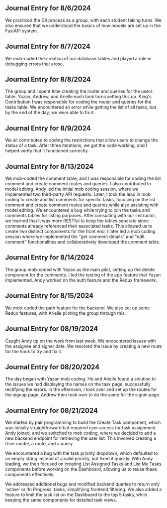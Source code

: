 ## Journal Entry for 8/6/2024
We practiced the Git process as a group, with each student taking turns. We also ensured that we understood the basics of how models are set up in the FastAPI system.

## Journal Entry for 8/7/2024
We mob-coded the creation of our database tables and played a role in debugging errors that arose.

## Journal Entry for 8/8/2024
The group and I spent time creating the router and queries for the users table. Yazan, Andrew, and Arielle each took turns setting this up.
King's Contribution
I was responsible for coding the router and queries for the tasks table. We encountered an error while getting the list of all tasks, but by the end of the day, we were able to fix it.

## Journal Entry for 8/9/2024
We all contributed to coding the restrictions that allow users to change the status of a task. After three iterations, we got the code working, and I helped verify that it functioned correctly.

## Journal Entry for 8/13/2024
We mob-coded the comment table, and I was responsible for coding the list comment and create comment routes and queries. I also contributed to model editing.
Andy led the initial mob coding session, where we implemented two third-party API requests. Later, I took the lead in mob coding to create and list comments for specific tasks, focusing on the list comment and create comment routes and queries while also assisting with model editing.
We encountered a bug while trying to join the tasks and comments tables for listing purposes. After consulting with our instructor, we learned that it was more RESTful to keep the tables separate since comments already referenced their associated tasks. This allowed us to create two distinct components for the front end.
I later led a mob coding session where we implemented the "get comment details" and "edit comment" functionalities and collaboratively developed the comment table.

## Journal Entry for 8/14/2024
The group mob-coded with Yazan as the main pilot, setting up the delete component for the comments.
I led the testing of the app feature that Yazan implemented.
Andy worked on the auth feature and the Redux framework.

## Journal Entry for 8/15/2024
We mob-coded the path feature for the backend. We also set up some Redux features, with Arielle piloting the group through this.

## Journal Entry for 08/19/2024
Caught Andy up on the work from last week.
We encountered issues with the assignee and signer date.
We resolved the issue by creating a new route for the hook to try and fix it.

## Journal Entry for 08/20/2024
The day began with Yazan mob coding. He and Arielle found a solution to the issues we had displaying the names on the task page, successfully rectifying the errors.
In the afternoon, I took over and set up the routes for the signup page.
Andrew then took over to do the same for the signin page.


## Journal Entry for 08/21/2024
We started by pair programming to build the Create Task component, which was initially straightforward but required user access for task assignment. Andy joined, and we switched to mob coding, where we decided to add a new backend endpoint for retrieving the user list. This involved creating a User model, a route, and a query.

We encountered a bug with the task priority dropdown, which defaulted to an empty string instead of a valid priority, but fixed it quickly. With Andy leading, we then focused on creating List Assigned Tasks and List My Tasks components before working on the Dashboard, allowing us to reuse these components effectively.

We addressed additional bugs and modified backend queries to return only 'active' or 'In Progress' tasks, simplifying frontend filtering. We also added a feature to limit the task list on the Dashboard to the top 5 tasks, while keeping the same components for detailed task views.
